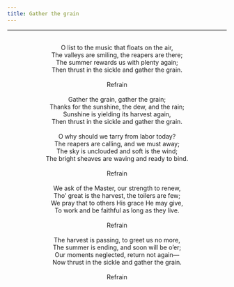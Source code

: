 ```yaml
---
title: Gather the grain
---
```


---
<center>
<br/>
O list to the music that floats on the air,<br/>
The valleys are smiling, the reapers are there;<br/>
The summer rewards us with plenty again;<br/>
Then thrust in the sickle and gather the grain.<br/>
<br/>
Refrain<br/>
<br/>
Gather the grain, gather the grain;<br/>
Thanks for the sunshine, the dew, and the rain;<br/>
Sunshine is yielding its harvest again,<br/>
Then thrust in the sickle and gather the grain.<br/>
<br/>
O why should we tarry from labor today?<br/>
The reapers are calling, and we must away;<br/>
The sky is unclouded and soft is the wind;<br/>
The bright sheaves are waving and ready to bind.<br/>
<br/>
Refrain<br/>
<br/>
We ask of the Master, our strength to renew,<br/>
Tho’ great is the harvest, the toilers are few;<br/>
We pray that to others His grace He may give,<br/>
To work and be faithful as long as they live.<br/>
<br/>
Refrain<br/>
<br/>
The harvest is passing, to greet us no more,<br/>
The summer is ending, and soon will be o’er;<br/>
Our moments neglected, return not again—<br/>
Now thrust in the sickle and gather the grain.<br/>
<br/>
Refrain<br/>

</center>